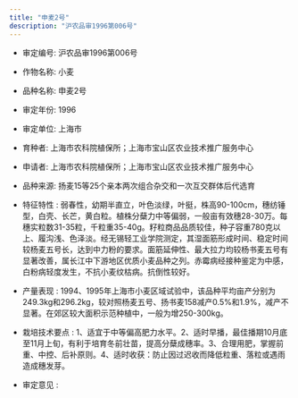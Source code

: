 ```yaml
---
title: "申麦2号"
description: "沪农品审1996第006号"
---
```

* 审定编号:  沪农品审1996第006号

*  作物名称:  小麦

*  品种名称:  申麦2号

*  审定年份:  1996

*  审定单位:  上海市

* 育种者:  上海市农科院植保所；上海市宝山区农业技术推广服务中心

*  申请者:  上海市农科院植保所；上海市宝山区农业技术推广服务中心

*  品种来源:  扬麦15等25个亲本两次组合杂交和一次互交群体后代选育

*  特征特性 : 
弱春性，幼期半直立，叶色淡绿，叶挺，株高90-100cm，穗纺锤型，白壳、长芒，黄白粒。植株分蘖力中等偏弱，一般亩有效穗28-30万。每穗实粒数31-35粒，千粒重35-40g。籽粒商品品质较佳，种子容重780克以上、履沟浅、色泽淡。经无锡轻工业学院测定，其湿面筋形成时间、稳定时间较杨麦五号长，达到中力粉的要求。面筋延伸性、最大拉力均较杨书麦五号有显著改善，属长江中下游地区优质小麦品种之列。赤霉病经接种鉴定为中感，白粉病轻度发生，不抗小麦纹枯病。抗倒性较好。
 
*  产量表现 : 
1994、1995年上海市小麦区域试验中，该品种平均亩产分别为249.3kg和296.2kg，较对照杨麦五号、扬书麦158减产0.5%和1.9%，减产不显著。在郊区较大面积示范种植中，一般为增250-300kg。

*  栽培技术要点 : 
1、适宜于中等偏高肥力水平。2、适时早播，最佳播期10月底至11月上旬，有利于培育冬前壮苗，提高分蘖成穗率。3、合理用肥，掌握前重、中控、后补原则。4、适时收获：防止因过迟收而降低粒重、落粒或遇雨造成穗发芽。

*  审定意见 : 

